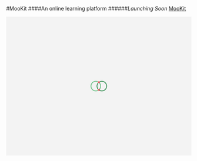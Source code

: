 #MooKit
####An online learning platform
######*Launching Soon*
[MooKit](http://www.mookit.co)

![MooKit Logo](/resources/ios/splash/Default-Landscape@2x~ipad.png)